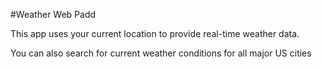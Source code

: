#Weather Web Padd

This app uses your current location to provide real-time weather data.

You can also search for current weather conditions for all major US cities
